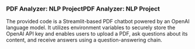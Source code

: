 ### PDF Analyzer: NLP ProjectPDF Analyzer: NLP Project

The provided code is a Streamlit-based PDF chatbot powered by an OpenAI language model. It utilizes environment variables to securely store the OpenAI API key and enables users to upload a PDF, ask questions about its content, and receive answers using a question-answering chain.
